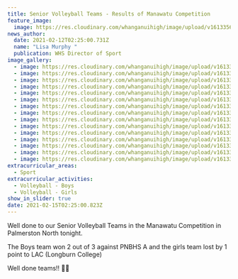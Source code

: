 ```yaml
---
title: Senior Volleyball Teams - Results of Manawatu Competition
feature_image:
  image: https://res.cloudinary.com/whanganuihigh/image/upload/v1613356065/News/Snr%20Volleyball%20Teams%20Manawatu%20Comp%20PNth.%20mid%20feb%202021/148709131_1807022359446862_6177230478513519287_o.jpg
news_author:
  date: 2021-02-12T02:25:00.731Z
  name: "Lisa Murphy "
  publication: WHS Director of Sport
image_gallery:
  - image: https://res.cloudinary.com/whanganuihigh/image/upload/v1613356066/News/Snr%20Volleyball%20Teams%20Manawatu%20Comp%20PNth.%20mid%20feb%202021/149372940_1807022386113526_9067291725549361181_o.jpg
  - image: https://res.cloudinary.com/whanganuihigh/image/upload/v1613356064/News/Snr%20Volleyball%20Teams%20Manawatu%20Comp%20PNth.%20mid%20feb%202021/148145119_1807022432780188_8533150745831110189_o.jpg
  - image: https://res.cloudinary.com/whanganuihigh/image/upload/v1613356062/News/Snr%20Volleyball%20Teams%20Manawatu%20Comp%20PNth.%20mid%20feb%202021/147039124_1807022416113523_8732132221838004440_o.jpg
  - image: https://res.cloudinary.com/whanganuihigh/image/upload/v1613356064/News/Snr%20Volleyball%20Teams%20Manawatu%20Comp%20PNth.%20mid%20feb%202021/147936855_1807022462780185_183415312426208771_o.jpg
  - image: https://res.cloudinary.com/whanganuihigh/image/upload/v1613356062/News/Snr%20Volleyball%20Teams%20Manawatu%20Comp%20PNth.%20mid%20feb%202021/147777693_1807022476113517_468538237404955209_o.jpg
  - image: https://res.cloudinary.com/whanganuihigh/image/upload/v1613356062/News/Snr%20Volleyball%20Teams%20Manawatu%20Comp%20PNth.%20mid%20feb%202021/147829539_1807022379446860_8433449260354231643_o.jpg
  - image: https://res.cloudinary.com/whanganuihigh/image/upload/v1613356064/News/Snr%20Volleyball%20Teams%20Manawatu%20Comp%20PNth.%20mid%20feb%202021/147870943_1807022516113513_4842524732824902648_o.jpg
  - image: https://res.cloudinary.com/whanganuihigh/image/upload/v1613356062/News/Snr%20Volleyball%20Teams%20Manawatu%20Comp%20PNth.%20mid%20feb%202021/147027651_1807022439446854_4152750815808915720_o.jpg
  - image: https://res.cloudinary.com/whanganuihigh/image/upload/v1613356064/News/Snr%20Volleyball%20Teams%20Manawatu%20Comp%20PNth.%20mid%20feb%202021/148103196_1807022396113525_4226799955997407173_o.jpg
  - image: https://res.cloudinary.com/whanganuihigh/image/upload/v1613356066/News/Snr%20Volleyball%20Teams%20Manawatu%20Comp%20PNth.%20mid%20feb%202021/148923645_1807022492780182_8194602454245956341_o.jpg
  - image: https://res.cloudinary.com/whanganuihigh/image/upload/v1613356065/News/Snr%20Volleyball%20Teams%20Manawatu%20Comp%20PNth.%20mid%20feb%202021/148291469_1807022446113520_2143454320417750534_o.jpg
  - image: https://res.cloudinary.com/whanganuihigh/image/upload/v1613356062/News/Snr%20Volleyball%20Teams%20Manawatu%20Comp%20PNth.%20mid%20feb%202021/147364231_1807022479446850_5147005160796798551_o.jpg
  - image: https://res.cloudinary.com/whanganuihigh/image/upload/v1613356066/News/Snr%20Volleyball%20Teams%20Manawatu%20Comp%20PNth.%20mid%20feb%202021/148711313_1807022486113516_6800026554115928941_o.jpg
  - image: https://res.cloudinary.com/whanganuihigh/image/upload/v1613356064/News/Snr%20Volleyball%20Teams%20Manawatu%20Comp%20PNth.%20mid%20feb%202021/148110354_1807022402780191_1300148695164447288_o.jpg
  - image: https://res.cloudinary.com/whanganuihigh/image/upload/v1613356062/News/Snr%20Volleyball%20Teams%20Manawatu%20Comp%20PNth.%20mid%20feb%202021/147046473_1807022449446853_7831269045320348937_o.jpg
extracurricular_areas:
  - Sport
extracurricular_activities:
  - Volleyball - Boys
  - Volleyball - Girls
show_in_slider: true
date: 2021-02-15T02:25:00.823Z
---
```

Well done to our Senior Volleyball Teams in the Manawatu Competition in Palmerston North tonight.  

The Boys team won 2 out of 3 against PNBHS A and the girls team lost by 1 point to LAC (Longburn College)  

Well done teams!! 💛💚